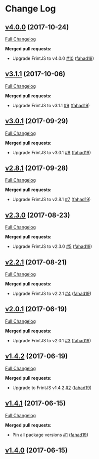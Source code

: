 # Change Log

## [v4.0.0](https://github.com/Travix-International/frint-preset-travix/tree/v4.0.0) (2017-10-24)
[Full Changelog](https://github.com/Travix-International/frint-preset-travix/compare/v3.1.1...v4.0.0)

**Merged pull requests:**

- Upgrade FrintJS to v4.0.0 [\#10](https://github.com/Travix-International/frint-preset-travix/pull/10) ([fahad19](https://github.com/fahad19))

## [v3.1.1](https://github.com/Travix-International/frint-preset-travix/tree/v3.1.1) (2017-10-06)
[Full Changelog](https://github.com/Travix-International/frint-preset-travix/compare/v3.0.1...v3.1.1)

**Merged pull requests:**

- Upgrade FrintJS to v3.1.1 [\#9](https://github.com/Travix-International/frint-preset-travix/pull/9) ([fahad19](https://github.com/fahad19))

## [v3.0.1](https://github.com/Travix-International/frint-preset-travix/tree/v3.0.1) (2017-09-29)
[Full Changelog](https://github.com/Travix-International/frint-preset-travix/compare/v2.8.1...v3.0.1)

**Merged pull requests:**

- Upgrade FrintJS to v3.0.1 [\#8](https://github.com/Travix-International/frint-preset-travix/pull/8) ([fahad19](https://github.com/fahad19))

## [v2.8.1](https://github.com/Travix-International/frint-preset-travix/tree/v2.8.1) (2017-09-28)
[Full Changelog](https://github.com/Travix-International/frint-preset-travix/compare/v2.3.0...v2.8.1)

**Merged pull requests:**

- Upgrade FrintJS to v2.8.1 [\#7](https://github.com/Travix-International/frint-preset-travix/pull/7) ([fahad19](https://github.com/fahad19))

## [v2.3.0](https://github.com/Travix-International/frint-preset-travix/tree/v2.3.0) (2017-08-23)
[Full Changelog](https://github.com/Travix-International/frint-preset-travix/compare/v2.2.1...v2.3.0)

**Merged pull requests:**

- Upgrade FrintJS to v2.3.0 [\#5](https://github.com/Travix-International/frint-preset-travix/pull/5) ([fahad19](https://github.com/fahad19))

## [v2.2.1](https://github.com/Travix-International/frint-preset-travix/tree/v2.2.1) (2017-08-21)
[Full Changelog](https://github.com/Travix-International/frint-preset-travix/compare/v2.0.1...v2.2.1)

**Merged pull requests:**

- Upgrade FrintJS to v2.2.1 [\#4](https://github.com/Travix-International/frint-preset-travix/pull/4) ([fahad19](https://github.com/fahad19))

## [v2.0.1](https://github.com/Travix-International/frint-preset-travix/tree/v2.0.1) (2017-06-19)
[Full Changelog](https://github.com/Travix-International/frint-preset-travix/compare/v1.4.2...v2.0.1)

**Merged pull requests:**

- Upgrade FrintJS to v2.0.1 [\#3](https://github.com/Travix-International/frint-preset-travix/pull/3) ([fahad19](https://github.com/fahad19))

## [v1.4.2](https://github.com/Travix-International/frint-preset-travix/tree/v1.4.2) (2017-06-19)
[Full Changelog](https://github.com/Travix-International/frint-preset-travix/compare/v1.4.1...v1.4.2)

**Merged pull requests:**

- Upgrade to FrintJS v1.4.2 [\#2](https://github.com/Travix-International/frint-preset-travix/pull/2) ([fahad19](https://github.com/fahad19))

## [v1.4.1](https://github.com/Travix-International/frint-preset-travix/tree/v1.4.1) (2017-06-15)
[Full Changelog](https://github.com/Travix-International/frint-preset-travix/compare/v1.4.0...v1.4.1)

**Merged pull requests:**

- Pin all package versions [\#1](https://github.com/Travix-International/frint-preset-travix/pull/1) ([fahad19](https://github.com/fahad19))

## [v1.4.0](https://github.com/Travix-International/frint-preset-travix/tree/v1.4.0) (2017-06-15)
